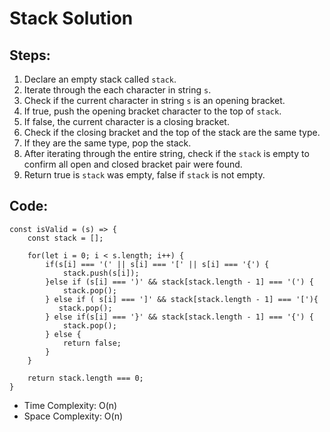 # Stack Solution

## Steps:

1. Declare an empty stack called `stack`.
2. Iterate through the each character in string `s`.
3. Check if the current character in string `s` is an opening bracket.
4. If true, push the opening bracket character to the top of `stack`.
5. If false, the current character is a closing bracket.
6. Check if the closing bracket and the top of the stack are the same type.
7. If they are the same type, pop the stack.
8. After iterating through the entire string, check if the `stack` is empty to confirm all open and closed bracket pair were found.
9. Return true is `stack` was empty, false if `stack` is not empty.

## Code:

```
const isValid = (s) => {
    const stack = [];

    for(let i = 0; i < s.length; i++) {
        if(s[i] === '(' || s[i] === '[' || s[i] === '{') {
            stack.push(s[i]);
        }else if (s[i] === ')' && stack[stack.length - 1] === '(') {
            stack.pop();
        } else if ( s[i] === ']' && stack[stack.length - 1] === '['){
           stack.pop();
        } else if(s[i] === '}' && stack[stack.length - 1] === '{') {
            stack.pop();
        } else {
            return false;
        }
    }

    return stack.length === 0;
}
```

- Time Complexity: O(n)
- Space Complexity: O(n)
